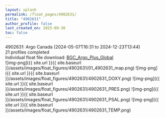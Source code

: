 ```yaml
---
layout: splash
permalink: /float_pages/4902631/
title: "4902631"
author_profile: false
last_created_on: 2025-09-30
toc: false
---
```

 
4902631: Argo Canada (2024-05-07T16:31 to 2024-12-23T13:44)\
21 profiles completed\
Individual float file download: [BGC_Argo_Plus_Global](https://ftp.soest.hawaii.edu/bgc_argo_plus/Individual_Floats/outliers_removed/4902631_Sprof_processed.nc)\
![img-png]({{ site.url }}{{ site.baseurl }}/assets/images/float_figures/4902631/01_4902631_map.png)
![img-png]({{ site.url }}{{ site.baseurl }}/assets/images/float_figures/4902631/4902631_DOXY.png)
![img-png]({{ site.url }}{{ site.baseurl }}/assets/images/float_figures/4902631/4902631_PRES.png)
![img-png]({{ site.url }}{{ site.baseurl }}/assets/images/float_figures/4902631/4902631_PSAL.png)
![img-png]({{ site.url }}{{ site.baseurl }}/assets/images/float_figures/4902631/4902631_TEMP.png)
